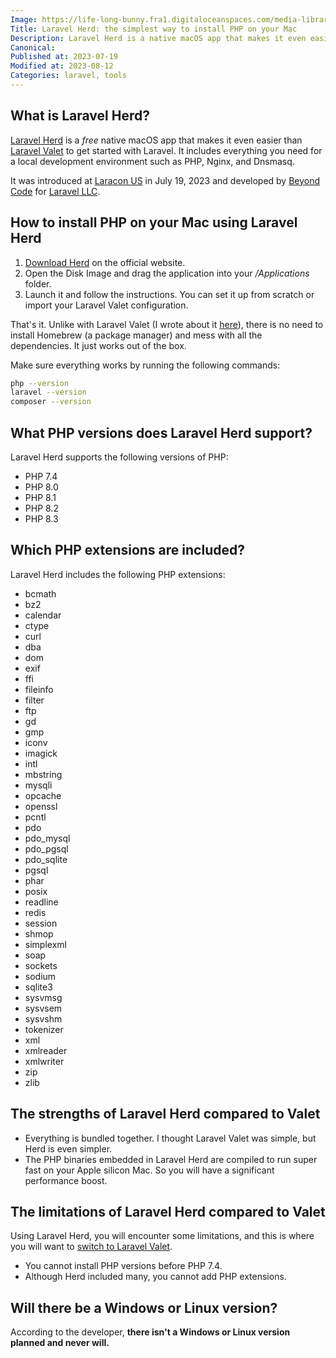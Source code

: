 ```yaml
---
Image: https://life-long-bunny.fra1.digitaloceanspaces.com/media-library/production/45/CleanShot_2023-07-19_at_23.14.36_2x_xazzjv.jpg
Title: Laravel Herd: the simplest way to install PHP on your Mac
Description: Laravel Herd is a native macOS app that makes it even easier than Laravel Valet to get started with the framework.
Canonical: 
Published at: 2023-07-19
Modified at: 2023-08-12
Categories: laravel, tools
---
```


## What is Laravel Herd?

[Laravel Herd](https://herd.laravel.com) is a *free* native macOS app that makes it even easier than [Laravel Valet](https://benjamincrozat.com/install-php-mac-laravel-valet) to get started with Laravel. It includes everything you need for a local development environment such as PHP, Nginx, and Dnsmasq.

It was introduced at [Laracon US](https://laracon.us) in July 19, 2023 and developed by [Beyond Code](https://beyondco.de) for [Laravel LLC](https://laravel.com).

## How to install PHP on your Mac using Laravel Herd

1. [Download Herd](https://herd.laravel.com/download) on the official website.
2. Open the Disk Image and drag the application into your */Applications* folder.
3. Launch it and follow the instructions. You can set it up from scratch or import your Laravel Valet configuration.

That's it. Unlike with Laravel Valet (I wrote about it [here](https://benjamincrozat.com/install-php-mac-laravel-valet)), there is no need to install Homebrew (a package manager) and mess with all the dependencies. It just works out of the box.

Make sure everything works by running the following commands:

```bash
php --version
laravel --version
composer --version
```

## What PHP versions does Laravel Herd support?

Laravel Herd supports the following versions of PHP:
- PHP 7.4
- PHP 8.0
- PHP 8.1
- PHP 8.2
- PHP 8.3

## Which PHP extensions are included?

Laravel Herd includes the following PHP extensions:
- bcmath
- bz2
- calendar
- ctype
- curl
- dba
- dom
- exif
- ffi
- fileinfo
- filter
- ftp
- gd
- gmp
- iconv
- imagick
- intl
- mbstring
- mysqli
- opcache
- openssl
- pcntl
- pdo
- pdo_mysql
- pdo_pgsql
- pdo_sqlite
- pgsql
- phar
- posix
- readline
- redis
- session
- shmop
- simplexml
- soap
- sockets
- sodium
- sqlite3
- sysvmsg
- sysvsem
- sysvshm
- tokenizer
- xml
- xmlreader
- xmlwriter
- zip
- zlib

## The strengths of Laravel Herd compared to Valet

- Everything is bundled together. I thought Laravel Valet was simple, but Herd is even simpler.
- The PHP binaries embedded in Laravel Herd are compiled to run super fast on your Apple silicon Mac. So you will have a significant performance boost.

## The limitations of Laravel Herd compared to Valet

Using Laravel Herd, you will encounter some limitations, and this is where you will want to [switch to Laravel Valet](https://benjamincrozat.com/install-php-mac-laravel-valet).

- You cannot install PHP versions before PHP 7.4.
- Although Herd included many, you cannot add PHP extensions.

## Will there be a Windows or Linux version?

According to the developer, **there isn't a Windows or Linux version planned and never will.**


